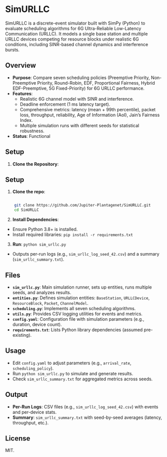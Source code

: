 # SimURLLC

SimURLLC is a discrete-event simulator built with SimPy (Python) to evaluate scheduling algorithms for 6G Ultra-Reliable Low-Latency Communication (URLLC). It models a single base station and multiple URLLC devices competing for resource blocks under realistic 6G conditions, including SINR-based channel dynamics and interference bursts.

## Overview
- **Purpose**: Compare seven scheduling policies (Preemptive Priority, Non-Preemptive Priority, Round-Robin, EDF, Proportional Fairness, Hybrid EDF-Preemptive, 5G Fixed-Priority) for 6G URLLC performance.
- **Features**: 
  - Realistic 6G channel model with SINR and interference.
  - Deadline enforcement (1 ms latency target).
  - Comprehensive metrics: latency (mean + 99th percentile), packet loss, throughput, reliability, Age of Information (AoI), Jain’s Fairness Index.
  - Multiple simulation runs with different seeds for statistical robustness.
- **Status**:  Functional

## Setup
1. **Clone the Repository**:

## Setup
1. **Clone the repo**: 
```bash

    git clone https://github.com/Jupiter-Plantagenet/SimURLLC.git
    cd SimURLLC

```
2. **Install Dependencies**:
- Ensure Python 3.8+ is installed.
- Install required libraries:
`pip install -r requirements.txt`

3. **Run**: `python sim_urllc.py`

- Outputs per-run logs (e.g., `sim_urllc_log_seed_42.csv`) and a summary (`sim_urllc_summary.txt`).

## Files
- **`sim_urllc.py`**: Main simulation runner, sets up entities, runs multiple seeds, and analyzes results.
- **`entities.py`**: Defines simulation entities: `BaseStation`, `URLLCDevice`, `ResourceBlock`, `Packet`, `ChannelModel`.
- **`scheduling.py`**: Implements all seven scheduling algorithms.
- **`utils.py`**: Provides CSV logging utilities for events and metrics.
- **`config.yaml`**: Configuration file with simulation parameters (e.g., duration, device count).
- **`requirements.txt`**: Lists Python library dependencies (assumed pre-existing).

## Usage
- Edit `config.yaml` to adjust parameters (e.g., `arrival_rate`, `scheduling_policy`).
- Run `python sim_urllc.py` to simulate and generate results.
- Check `sim_urllc_summary.txt` for aggregated metrics across seeds.

## Output
- **Per-Run Logs**: CSV files (e.g., `sim_urllc_log_seed_42.csv`) with events and per-device stats.
- **Summary**: `sim_urllc_summary.txt` with seed-by-seed averages (latency, throughput, etc.).

## License
MIT.

